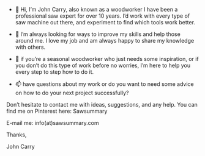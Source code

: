 - 👋 Hi, I’m John Carry, also known as a woodworker I have been a professional saw expert for over 10 years. I’d work with every type of saw machine out there, and experiment to find which tools work better.
- 👀 I’m always looking for ways to improve my skills and help those around me. I love my job and am always happy to share my knowledge with others.

- 💞️ if you’re a seasonal woodworker who just needs some inspiration, or if you don’t do this type of work before no worries, I’m here to help you every step to step how to do it.
- 📫 have questions about my work or do you want to need some advice on how to do your next project successfully?

Don’t hesitate to contact me with ideas, suggestions, and any help.
You can find me on Pinterest here: Sawsummary

E-mail me: info(at)sawsummary.com

Thanks,

John Carry

<!---
saw-summary/saw-summary is a ✨ special ✨ repository because its `README.md` (this file) appears on your GitHub profile.
You can click the Preview link to take a look at your changes.
--->
